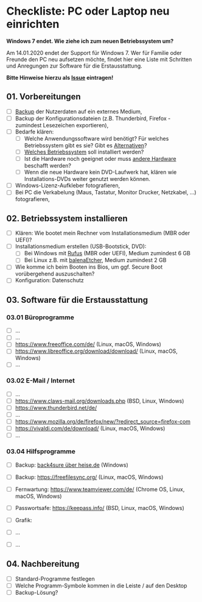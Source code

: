 # Checkliste: PC oder Laptop neu einrichten
**Windows 7 endet. Wie ziehe ich zum neuen Betriebssystem um?**

Am 14.01.2020 endet der Support für Windows 7. Wer für Familie oder Freunde den PC neu aufsetzen möchte, findet hier eine Liste mit Schritten und Anregungen zur Software für die Erstausstattung.

**Bitte Hinweise hierzu als [Issue](https://github.com/fulgor/pc-laptop-neu-einrichten-checkliste/issues) eintragen!**

## 01. Vorbereitungen
- [ ] [Backup](https://github.com/fulgor/pc-laptop-neu-einrichten-checkliste/wiki/Backup) der Nutzerdaten auf ein externes Medium,
- [ ] Backup der Konfigurationsdateien (z.B. Thunderbird, Firefox - zumindest Lesezeichen exportieren),
- [ ] Bedarfe klären: 
  - [ ] Welche Anwendungssoftware wird benötigt? Für welches Betriebssystem gibt es sie? Gibt es [Alternativen](software-alternativen.md)?
  - [ ] [Welches Betriebssystem](https://github.com/fulgor/pc-laptop-neu-einrichten-checkliste/wiki/Betriebssystem) soll installiert werden?
  - [ ] Ist die Hardware noch geeignet oder muss [andere Hardware](gebrauchte-hardware-haendler.md) beschafft werden?
   - [ ] Wenn die neue Hardware kein DVD-Laufwerk hat, klären wie Installations-DVDs weiter genutzt werden können.
- [ ] Windows-Lizenz-Aufkleber fotografieren,
- [ ] Bei PC die Verkabelung (Maus, Tastatur, Monitor Drucker, Netzkabel, ...) fotografieren,

## 02. Betriebssystem installieren
- [ ] Klären: Wie bootet mein Rechner vom Installationsmedium (MBR oder UEFI)? 
- [ ] Installationsmedium erstellen (USB-Bootstick, DVD):
  - [ ] Bei Windows mit [Rufus](https://rufus.ie/) (MBR oder UEFI), Medium zumindest 6 GB
  - [ ] Bei Linux z.B. mit [balenaEtcher](https://www.balena.io/etcher/), Medium zumindest 2 GB
- [ ] Wie komme ich beim Booten ins Bios, um ggf. Secure Boot vorübergehend auszuschalten?
- [ ] Konfiguration: Datenschutz

## 03. Software für die Erstausstattung

### 03.01 Büroprogramme
- [ ] ...
- [ ] ...
- [ ] https://www.freeoffice.com/de/ (Linux, macOS, Windows)
- [ ] https://www.libreoffice.org/download/download/ (Linux, macOS, Windows)
- [ ] ...

### 03.02 E-Mail / Internet
- [ ] ...
- [ ] https://www.claws-mail.org/downloads.php (BSD, Linux, Windows)
- [ ] https://www.thunderbird.net/de/
- [ ] ...
- [ ] https://www.mozilla.org/de/firefox/new/?redirect_source=firefox-com
- [ ] https://vivaldi.com/de/download/ (Linux, macOS, Windows)
- [ ] ...

### 03.04 Hilfsprogramme
- [ ] Backup: [back4sure über heise.de](https://www.heise.de/download/product/back4sure-70729) (Windows)
- [ ] Backup: https://freefilesync.org/ (Linux, macOS, Windows)
- [ ] Fernwartung: https://www.teamviewer.com/de/ (Chrome OS, Linux, macOS, Windows)
- [ ] Passwortsafe: https://keepass.info/ (BSD, Linux, macOS, Windows)
- [ ] Grafik: 
- [ ] ... 
- [ ] ...


## 04. Nachbereitung
- [ ] Standard-Programme festlegen
- [ ] Welche Programm-Symbole kommen in die Leiste / auf den Desktop
- [ ] Backup-Lösung?
